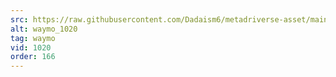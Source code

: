 ```yaml
---
src: https://raw.githubusercontent.com/Dadaism6/metadriverse-asset/main/script-waymo-output-newcompressed/waymo_1020.mp4
alt: waymo_1020
tag: waymo
vid: 1020
order: 166
---
```


